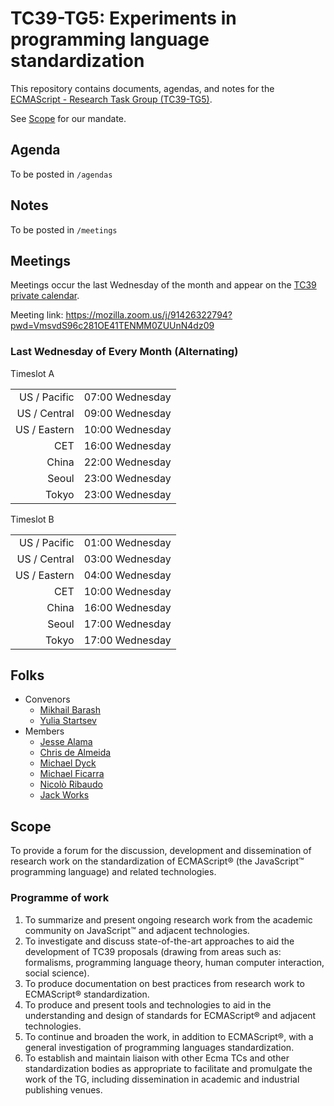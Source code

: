 # TC39-TG5: Experiments in programming language standardization

This repository contains documents, agendas, and notes for the [ECMAScript - Research Task Group (TC39-TG5)](https://ecma-international.org/task-groups/tc39-tg5/).

See [Scope](#scope) for our mandate.

## Agenda

To be posted in `/agendas`

## Notes

To be posted in `/meetings`

## Meetings

Meetings occur the last Wednesday of the month and appear on the [TC39 private calendar](https://github.com/tc39/Reflector#tc39-private-calendar).

Meeting link: https://mozilla.zoom.us/j/91426322794?pwd=VmsvdS96c281OE41TENMM0ZUUnN4dz09

### Last Wednesday of Every Month (Alternating)

Timeslot A

|              |                 |
| -----------: | --------------- |
| US / Pacific | 07:00 Wednesday |
| US / Central | 09:00 Wednesday |
| US / Eastern | 10:00 Wednesday |
|          CET | 16:00 Wednesday |
|        China | 22:00 Wednesday |
|        Seoul | 23:00 Wednesday  |
|        Tokyo | 23:00 Wednesday  |

Timeslot B

|              |                 |
| -----------: | --------------- |
| US / Pacific | 01:00 Wednesday |
| US / Central | 03:00 Wednesday |
| US / Eastern | 04:00 Wednesday |
|          CET | 10:00 Wednesday |
|        China | 16:00 Wednesday |
|        Seoul | 17:00 Wednesday |
|        Tokyo | 17:00 Wednesday |

## Folks

- Convenors
  - [Mikhail Barash](https://github.com/mikbar-uib)
  - [Yulia Startsev](https://github.com/codehag)
- Members
  - [Jesse Alama](https://github.com/jessealama)
  - [Chris de Almeida](https://github.com/ctcpip)
  - [Michael Dyck](https://github.com/jmdyck)
  - [Michael Ficarra](https://github.com/michaelficarra)
  - [Nicolò Ribaudo](https://github.com/nicolo-ribaudo)
  - [Jack Works](https://github.com/Jack-Works)

## Scope

To provide a forum for the discussion, development and dissemination of research work on the standardization of ECMAScript® (the JavaScript™ programming language) and related technologies.

### Programme of work

1. To summarize and present ongoing research work from the academic community on JavaScript™ and adjacent technologies.
1. To investigate and discuss state-of-the-art approaches to aid the development of TC39 proposals (drawing from areas such as: formalisms, programming language theory, human computer interaction, social science).
1. To produce documentation on best practices from research work to ECMAScript® standardization.
1. To produce and present tools and technologies to aid in the understanding and design of standards for ECMAScript® and adjacent technologies.
1. To continue and broaden the work, in addition to ECMAScript®, with a general investigation of programming languages standardization.
1. To establish and maintain liaison with other Ecma TCs and other standardization bodies as appropriate to facilitate and promulgate the work of the TG, including dissemination in academic and industrial publishing venues.


